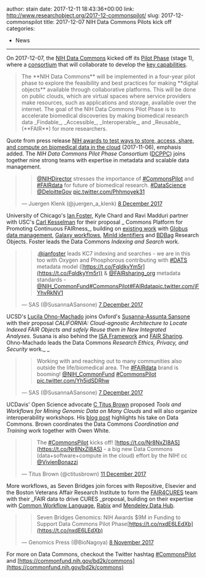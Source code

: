 author: stain
date: 2017-12-11 18:43:36+00:00
link: http://www.researchobject.org/2017-12-commonspilot/
slug: 2017-12-commonspilot
title: 2017-12-07 NIH Data Commons Pilots kick off
categories:
- News
---
On 2017-12-07, the [NIH Data Commons](https://commonfund.nih.gov/bd2k/commons) kicked off its [Pilot Phase](https://commonfund.nih.gov/sites/default/files/RM-17-026_CommonsPilotPhase.pdf) (stage 1), where a [consortium](https://commonfund.nih.gov/bd2k/commons/awardees) that will collaborate to develop the [key capabilities](https://hackmd.io/s/HJKUu1WWf#).


<blockquote>The **NIH Data Commons** will be implemented in a four-year pilot phase to explore the feasibility and best practices for making **digital objects** available through collaborative platforms. This will be done on public clouds, which are virtual spaces where service providers make resources, such as applications and storage, available over the internet. The goal of the NIH Data Commons Pilot Phase is to accelerate biomedical discoveries by making biomedical research data _Findable_, _Accessible_, _Interoperable_, and _Reusable_ (**FAIR**) for more researchers.</blockquote>


Quote from press release [NIH awards to test ways to store, access, share, and compute on biomedical data in the cloud](https://www.nih.gov/news-events/news-releases/nih-awards-test-ways-store-access-share-compute-biomedical-data-cloud) (2017-11-06), emphasis added. 
The _NIH Data Commons Pilot Phase Consortium_ ([DCPPC](https://commonfund.nih.gov/bd2k/commons/awardees)) joins together nine strong teams with expertise in metadata and scalable data management.
<!-- more -->


<blockquote>

> 
> [@NIHDirector](https://twitter.com/NIHDirector?ref_src=twsrc%5Etfw) stresses the importance of [#CommonsPilot](https://twitter.com/hashtag/CommonsPilot?src=hash&ref_src=twsrc%5Etfw) and [#FAIRdata](https://twitter.com/hashtag/FAIRdata?src=hash&ref_src=twsrc%5Etfw) for future of biomedical research. [#DataScience](https://twitter.com/hashtag/DataScience?src=hash&ref_src=twsrc%5Etfw) [@DeloitteGov](https://twitter.com/DeloitteGov?ref_src=twsrc%5Etfw) [pic.twitter.com/Phhmoyek31](https://t.co/Phhmoyek31)
> 
> 
— Juergen Klenk (@juergen_a_klenk) [8 December 2017](https://twitter.com/juergen_a_klenk/status/939140776981946369?ref_src=twsrc%5Etfw)</blockquote>


University of Chicago's [Ian Foster,](https://ci.uchicago.edu/press-releases/two-uchicago-groups-join-nih-biomedical-data-sharing-cloud-pilot) Kyle Chard and Ravi Madduri partner with USC's [Carl Kesselman](https://viterbischool.usc.edu/news/2017/11/carl-kesselman-isi-usc-viterbi-help-develop-powerful-national-nih-data-commons-platform/) for their proposal _ Commons Platform for Promoting Continuous FAIRness_, building on [existing work](https://zenodo.org/record/820878) with [Globus data management](https://www.globus.org/), [Galaxy workflows](https://bioexcel.eu/webinar-8-2016-11-16-workflows-galaxy-globus/), [MinId identifiers](http://bd2k.ini.usc.edu/tools/minid/) and [BDBag](http://bd2k.ini.usc.edu/tools/bdbag/) Research Objects. Foster leads the Data Commons _Indexing and Search_ work.


<blockquote>

> 
> .[@ianfoster](https://twitter.com/ianfoster?ref_src=twsrc%5Etfw) leads KC7 indexing and searches - we are in this too with Oxygen and Phosphorous contributing with [#DATS](https://twitter.com/hashtag/DATS?src=hash&ref_src=twsrc%5Etfw) metadata model ([https://t.co/FqldkyYm5r](https://t.co/FqldkyYm5r)) & [@FAIRsharing_org](https://twitter.com/FAIRsharing_org?ref_src=twsrc%5Etfw) metadata standards - [@NIH_CommonFund](https://twitter.com/NIH_CommonFund?ref_src=twsrc%5Etfw)[#CommonsPilot](https://twitter.com/hashtag/CommonsPilot?src=hash&ref_src=twsrc%5Etfw)[#FAIRdata](https://twitter.com/hashtag/FAIRdata?src=hash&ref_src=twsrc%5Etfw)[pic.twitter.com/jFYhvRkNV1](https://t.co/jFYhvRkNV1)
> 
> 
— SAS (@SusannaASansone) [7 December 2017](https://twitter.com/SusannaASansone/status/938802407420694528?ref_src=twsrc%5Etfw)</blockquote>


UCSD's [Lucila Ohno-Machado](http://profiles.ucsd.edu/lucila.ohno-machado) joins Oxford's [Susanna-Assunta Sansone](http://www.oerc.ox.ac.uk/news/NIH-award) with their proposal _CALIFORNIA: Cloud-agnostic Architecture to Locate Indexed FAIR Objects and safely Reuse them in New Integrated Analyses._ Susana is also behind the [ISA Framework](http://isa-tools.org/) and [FAIR Sharing](https://fairsharing.org/). Ohno-Machado leads the Data Commons _Research Ethics, Privacy, and Security_ work._ _


<blockquote>

> 
> Working with and reaching out to many communities also outside the life/biomedical area. The [#FAIRdata](https://twitter.com/hashtag/FAIRdata?src=hash&ref_src=twsrc%5Etfw) brand is booming! [@NIH_CommonFund](https://twitter.com/NIH_CommonFund?ref_src=twsrc%5Etfw) [#CommonsPilot](https://twitter.com/hashtag/CommonsPilot?src=hash&ref_src=twsrc%5Etfw) [pic.twitter.com/Yh5idSDRhw](https://t.co/Yh5idSDRhw)
> 
> 
— SAS (@SusannaASansone) [7 December 2017](https://twitter.com/SusannaASansone/status/938779409506537473?ref_src=twsrc%5Etfw)</blockquote>


UCDavis' Open Science advocate [C Titus Brown](http://blogs.ucdavis.edu/egghead/2017/11/06/uc-davis-genome-researchers-facilitating-nih-data-commons-pilot/) proposed _Tools and Workflows for Mining Genomic Data on Many Clouds_ and will also organize interoperability workshops. His [blog post](http://ivory.idyll.org/blog/2017-commonspilot-kickoff.html) highlights his take on Data Commons. Brown coordinates the Data Commons _Coordination and Training_ work together with Owen White.


<blockquote>

> 
> The [#CommonsPilot](https://twitter.com/hashtag/CommonsPilot?src=hash&ref_src=twsrc%5Etfw) kicks off! [https://t.co/Nr8NxZI8AS](https://t.co/Nr8NxZI8AS) - a big new Data Commons (data+software+compute in the cloud) effort by the NIH! cc [@VivienBonazzi](https://twitter.com/VivienBonazzi?ref_src=twsrc%5Etfw)
> 
> 
— Titus Brown (@ctitusbrown) [11 December 2017](https://twitter.com/ctitusbrown/status/940217025921564672?ref_src=twsrc%5Etfw)</blockquote>


More workflows, as Seven Bridges join forces with Repositive, Elsevier and the Boston Veterans Affair Research Institute to form the [FAIR4CURES](http://www.bio-itworld.com/2017/11/06/seven-bridges-leads-public-private-partnership-to-develop-new-data-ecosystem-for-nih.aspx) team with their _FAIR data to drive CURES _proposal, building on their expertise with [Common Workflow Language](http://www.commonwl.org/), [Rabix](http://rabix.io/) and [Mendeley Data Hub](https://data.mendeley.com/).


<blockquote>

> 
> Seven Bridges Genomics: NIH Awards $9M in Funding to Support Data Commons Pilot Phase[https://t.co/nxdE6LEdXb](https://t.co/nxdE6LEdXb)
> 
> 
— Genomics Press (@BioNagoya) [8 November 2017](https://twitter.com/BioNagoya/status/928225462983188483?ref_src=twsrc%5Etfw)</blockquote>


For more on Data Commons, checkout the Twitter hashtag [#CommonsPilot](https://twitter.com/hashtag/CommonsPilot) and [https://commonfund.nih.gov/bd2k/commons](https://commonfund.nih.gov/bd2k/commons)
